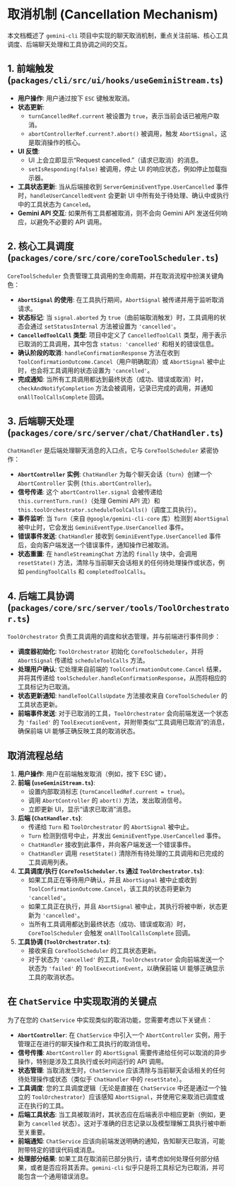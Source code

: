 # 取消机制 (Cancellation Mechanism)

本文档概述了 `gemini-cli` 项目中实现的聊天取消机制，重点关注前端、核心工具调度、后端聊天处理和工具协调之间的交互。

## 1. 前端触发 (`packages/cli/src/ui/hooks/useGeminiStream.ts`)

*   **用户操作**: 用户通过按下 `ESC` 键触发取消。
*   **状态更新**:
    *   `turnCancelledRef.current` 被设置为 `true`，表示当前会话已被用户取消。
    *   `abortControllerRef.current?.abort()` 被调用，触发 `AbortSignal`，这是取消操作的核心。
*   **UI 反馈**:
    *   UI 上会立即显示“Request cancelled.”（请求已取消）的消息。
    *   `setIsResponding(false)` 被调用，停止 UI 的响应状态，例如停止加载指示器。
*   **工具状态更新**: 当从后端接收到 `ServerGeminiEventType.UserCancelled` 事件时，`handleUserCancelledEvent` 会更新 UI 中所有处于待处理、确认中或执行中的工具状态为 `Canceled`。
*   **Gemini API 交互**: 如果所有工具都被取消，则不会向 Gemini API 发送任何响应，以避免不必要的 API 调用。

## 2. 核心工具调度 (`packages/core/src/core/coreToolScheduler.ts`)

`CoreToolScheduler` 负责管理工具调用的生命周期，并在取消流程中扮演关键角色：

*   **`AbortSignal` 的使用**: 在工具执行期间，`AbortSignal` 被传递并用于监听取消请求。
*   **状态标记**: 当 `signal.aborted` 为 `true`（由前端取消触发）时，工具调用的状态会通过 `setStatusInternal` 方法被设置为 `'cancelled'`。
*   **`CancelledToolCall` 类型**: 项目中定义了 `CancelledToolCall` 类型，用于表示已取消的工具调用，其中包含 `status: 'cancelled'` 和相关的错误信息。
*   **确认阶段的取消**: `handleConfirmationResponse` 方法在收到 `ToolConfirmationOutcome.Cancel`（用户明确取消）或 `AbortSignal` 被中止时，也会将工具调用的状态设置为 `'cancelled'`。
*   **完成通知**: 当所有工具调用都达到最终状态（成功、错误或取消）时，`checkAndNotifyCompletion` 方法会被调用，记录已完成的调用，并通知 `onAllToolCallsComplete` 回调。

## 3. 后端聊天处理 (`packages/core/src/server/chat/ChatHandler.ts`)

`ChatHandler` 是后端处理聊天消息的入口点，它与 `CoreToolScheduler` 紧密协作：

*   **`AbortController` 实例**: `ChatHandler` 为每个聊天会话（`turn`）创建一个 `AbortController` 实例 (`this.abortController`)。
*   **信号传递**: 这个 `abortController.signal` 会被传递给 `this.currentTurn.run()`（处理 Gemini API 流）和 `this.toolOrchestrator.scheduleToolCalls()`（调度工具执行）。
*   **事件监听**: 当 `Turn`（来自 `@google/gemini-cli-core` 库）检测到 `AbortSignal` 被中止时，它会发出 `GeminiEventType.UserCancelled` 事件。
*   **错误事件发送**: `ChatHandler` 接收到 `GeminiEventType.UserCancelled` 事件后，会向客户端发送一个错误事件，通知操作已被取消。
*   **状态重置**: 在 `handleStreamingChat` 方法的 `finally` 块中，会调用 `resetState()` 方法，清除与当前聊天会话相关的任何待处理操作或状态，例如 `pendingToolCalls` 和 `completedToolCalls`。

## 4. 后端工具协调 (`packages/core/src/server/tools/ToolOrchestrator.ts`)

`ToolOrchestrator` 负责工具调用的调度和状态管理，并与前端进行事件同步：

*   **调度器初始化**: `ToolOrchestrator` 初始化 `CoreToolScheduler`，并将 `AbortSignal` 传递给 `scheduleToolCalls` 方法。
*   **处理用户确认**: 它处理来自前端的 `ToolConfirmationOutcome.Cancel` 结果，并将其传递给 `toolScheduler.handleConfirmationResponse`，从而将相应的工具标记为已取消。
*   **状态更新通知**: `handleToolCallsUpdate` 方法接收来自 `CoreToolScheduler` 的工具状态更新。
*   **前端事件发送**: 对于已取消的工具，`ToolOrchestrator` 会向前端发送一个状态为 `'failed'` 的 `ToolExecutionEvent`，并附带类似“工具调用已取消”的消息，确保前端 UI 能够正确反映工具的取消状态。

## 取消流程总结

1.  **用户操作**: 用户在前端触发取消（例如，按下 ESC 键）。
2.  **前端 (`useGeminiStream.ts`)**:
    *   设置内部取消标志 (`turnCancelledRef.current = true`)。
    *   调用 `AbortController` 的 `abort()` 方法，发出取消信号。
    *   立即更新 UI，显示“请求已取消”消息。
3.  **后端 (`ChatHandler.ts`)**:
    *   传递给 `Turn` 和 `ToolOrchestrator` 的 `AbortSignal` 被中止。
    *   `Turn` 检测到信号中止，并发出 `GeminiEventType.UserCancelled` 事件。
    *   `ChatHandler` 接收到此事件，并向客户端发送一个错误事件。
    *   `ChatHandler` 调用 `resetState()` 清除所有待处理的工具调用和已完成的工具调用列表。
4.  **工具调度/执行 (`CoreToolScheduler.ts` 通过 `ToolOrchestrator.ts`)**:
    *   如果工具正在等待用户确认，并且 `AbortSignal` 被中止或收到 `ToolConfirmationOutcome.Cancel`，该工具的状态将更新为 `'cancelled'`。
    *   如果工具正在执行，并且 `AbortSignal` 被中止，其执行将被中断，状态更新为 `'cancelled'`。
    *   当所有工具调用都达到最终状态（成功、错误或取消）时，`CoreToolScheduler` 会触发 `onAllToolCallsComplete` 回调。
5.  **工具协调 (`ToolOrchestrator.ts`)**:
    *   接收来自 `CoreToolScheduler` 的工具状态更新。
    *   对于状态为 `'cancelled'` 的工具，`ToolOrchestrator` 会向前端发送一个状态为 `'failed'` 的 `ToolExecutionEvent`，以确保前端 UI 能够正确显示工具的取消状态。

## 在 `ChatService` 中实现取消的关键点

为了在您的 `ChatService` 中实现类似的取消功能，您需要考虑以下关键点：

*   **`AbortController`**: 在 `ChatService` 中引入一个 `AbortController` 实例，用于管理正在进行的聊天操作和工具执行的取消信号。
*   **信号传播**: `AbortController` 的 `AbortSignal` 需要传递给任何可以取消的异步操作，特别是涉及工具执行或长时间运行的 API 调用。
*   **状态管理**: 当取消发生时，`ChatService` 应该清除与当前聊天会话相关的任何待处理操作或状态（类似于 `ChatHandler` 中的 `resetState`）。
*   **工具调度**: 您的工具调度逻辑（无论是直接在 `ChatService` 中还是通过一个独立的 `ToolOrchestrator`）应该感知 `AbortSignal`，并使用它来取消已调度或正在执行的工具。
*   **后端工具状态**: 当工具被取消时，其状态应在后端表示中相应更新（例如，更新为 `cancelled` 状态）。这对于准确的日志记录以及模型理解工具执行被中断至关重要。
*   **前端通知**: `ChatService` 应该向前端发送明确的通知，告知聊天已取消，可能附带特定的错误代码或消息。
*   **处理部分结果**: 如果工具在取消前已部分执行，请考虑如何处理任何部分结果，或者是否应将其丢弃。`gemini-cli` 似乎只是将工具标记为已取消，并可能包含一个通用错误消息。
